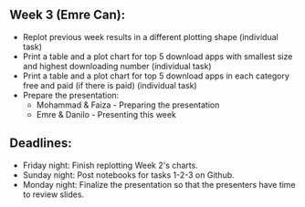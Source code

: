 ## Week 3 (Emre Can):
- Replot previous week results in a different plotting shape (individual task)
- Print a table and a plot chart for top 5 download apps with smallest size and highest downloading number (individual task)
- Print a table and a plot chart for top 5 download apps in each category free and paid (if there is paid) (individual task)
- Prepare the presentation:
  - Mohammad & Faiza - Preparing the presentation
  - Emre & Danilo - Presenting this week

## Deadlines:
- Friday night: Finish replotting Week 2's charts.
- Sunday night: Post notebooks for tasks 1-2-3 on Github.
- Monday night: Finalize the presentation so that the presenters have time to review slides.
